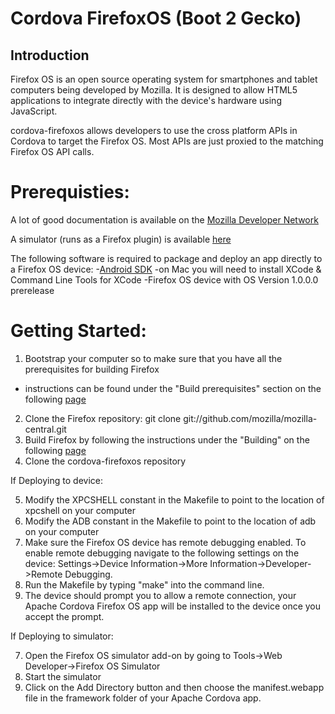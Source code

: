 Cordova FirefoxOS (Boot 2 Gecko)
==============================

Introduction
------------

Firefox OS is an open source operating system for smartphones and tablet computers being developed by Mozilla. It is designed to allow HTML5 applications to integrate directly with the device's hardware using JavaScript.

cordova-firefoxos allows developers to use the cross platform APIs in Cordova to target the Firefox OS. Most APIs are just proxied to the matching Firefox OS API calls.


Prerequisties:
==============

A lot of good documentation is available on the [Mozilla Developer Network](https://developer.mozilla.org/en/docs/Mozilla/Firefox_OS)

A simulator (runs as a Firefox plugin) is available [here](http://people.mozilla.org/~myk/r2d2b2g/)

The following software is required to package and deploy an app directly to a Firefox OS device:
-[Android SDK](http://developer.android.com/sdk/index.html)
-on Mac you will need to install XCode & Command Line Tools for XCode
-Firefox OS device with OS Version 1.0.0.0 prerelease

Getting Started:
================

1. Bootstrap your computer so to make sure that you have all the prerequisites for building Firefox
- instructions can be found under the "Build prerequisites" section on the following [page](https://developer.mozilla.org/en-US/docs/Simple_Firefox_build)
2. Clone the Firefox repository: git clone git://github.com/mozilla/mozilla-central.git
3. Build Firefox by following the instructions under the "Building" on the following [page](https://developer.mozilla.org/en-US/docs/Simple_Firefox_build)
4. Clone the cordova-firefoxos repository

If Deploying to device:

5. Modify the XPCSHELL constant in the Makefile to point to the location of xpcshell on your computer
6. Modify the ADB constant in the Makefile to point to the location of adb on your computer
7. Make sure the Firefox OS device has remote debugging enabled. To enable remote debugging navigate to the following settings on the device: Settings->Device Information->More Information->Developer->Remote Debugging.
8. Run the Makefile by typing "make" into the command line.
9. The device should prompt you to allow a remote connection, your Apache Cordova Firefox OS app will be installed to the device once you accept the prompt. 

If Deploying to simulator:

7. Open the Firefox OS simulator add-on by going to Tools->Web Developer->Firefox OS Simulator
8. Start the simulator
9. Click on the Add Directory button and then choose the manifest.webapp file in the framework folder of your Apache Cordova app.

